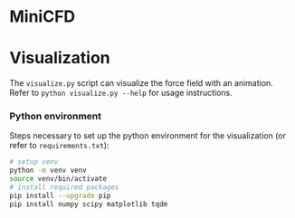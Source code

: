 # MiniCFD

# Visualization
The `visualize.py` script can visualize the force field with an animation. Refer to `python visualize.py --help` for usage instructions.

### Python environment
Steps necessary to set up the python environment for the visualization (or refer to `requirements.txt`):
```bash
# setup venv
python -m venv venv
source venv/bin/activate
# install required packages
pip install --upgrade pip
pip install numpy scipy matplotlib tqdm
```
